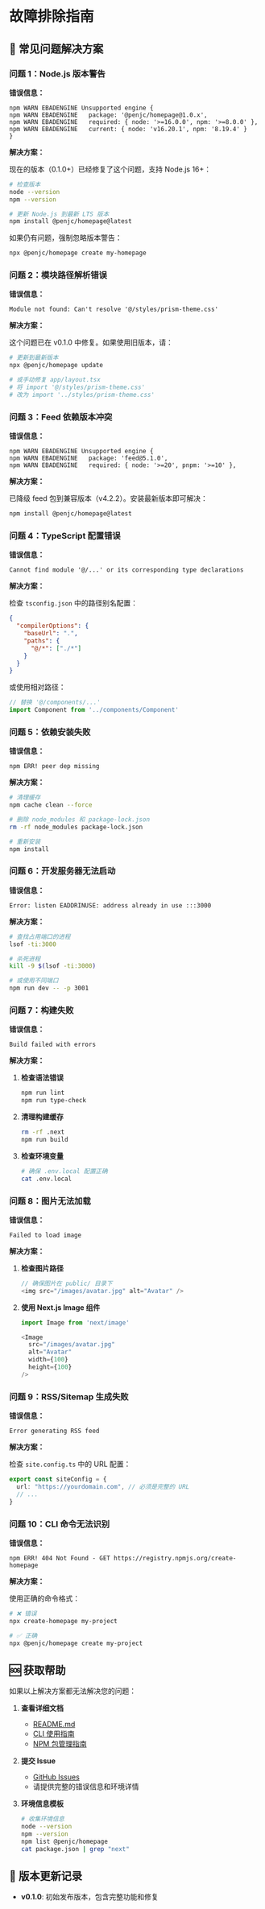# 故障排除指南

## 🔧 常见问题解决方案

### 问题 1：Node.js 版本警告

**错误信息：**
```
npm WARN EBADENGINE Unsupported engine {
npm WARN EBADENGINE   package: '@penjc/homepage@1.0.x',
npm WARN EBADENGINE   required: { node: '>=16.0.0', npm: '>=8.0.0' },
npm WARN EBADENGINE   current: { node: 'v16.20.1', npm: '8.19.4' }
}
```

**解决方案：**

现在的版本（0.1.0+）已经修复了这个问题，支持 Node.js 16+：

```bash
# 检查版本
node --version
npm --version

# 更新 Node.js 到最新 LTS 版本
npm install @penjc/homepage@latest
```

如果仍有问题，强制忽略版本警告：
```bash
npx @penjc/homepage create my-homepage
```

### 问题 2：模块路径解析错误

**错误信息：**
```
Module not found: Can't resolve '@/styles/prism-theme.css'
```

**解决方案：**

这个问题已在 v0.1.0 中修复。如果使用旧版本，请：

```bash
# 更新到最新版本
npx @penjc/homepage update

# 或手动修复 app/layout.tsx
# 将 import '@/styles/prism-theme.css'
# 改为 import '../styles/prism-theme.css'
```

### 问题 3：Feed 依赖版本冲突

**错误信息：**
```
npm WARN EBADENGINE Unsupported engine {
npm WARN EBADENGINE   package: 'feed@5.1.0',
npm WARN EBADENGINE   required: { node: '>=20', pnpm: '>=10' },
```

**解决方案：**

已降级 feed 包到兼容版本（v4.2.2）。安装最新版本即可解决：

```bash
npm install @penjc/homepage@latest
```

### 问题 4：TypeScript 配置错误

**错误信息：**
```
Cannot find module '@/...' or its corresponding type declarations
```

**解决方案：**

检查 `tsconfig.json` 中的路径别名配置：

```json
{
  "compilerOptions": {
    "baseUrl": ".",
    "paths": {
      "@/*": ["./*"]
    }
  }
}
```

或使用相对路径：
```typescript
// 替换 '@/components/...'
import Component from '../components/Component'
```

### 问题 5：依赖安装失败

**错误信息：**
```
npm ERR! peer dep missing
```

**解决方案：**

```bash
# 清理缓存
npm cache clean --force

# 删除 node_modules 和 package-lock.json
rm -rf node_modules package-lock.json

# 重新安装
npm install
```

### 问题 6：开发服务器无法启动

**错误信息：**
```
Error: listen EADDRINUSE: address already in use :::3000
```

**解决方案：**

```bash
# 查找占用端口的进程
lsof -ti:3000

# 杀死进程
kill -9 $(lsof -ti:3000)

# 或使用不同端口
npm run dev -- -p 3001
```

### 问题 7：构建失败

**错误信息：**
```
Build failed with errors
```

**解决方案：**

1. **检查语法错误**
   ```bash
   npm run lint
   npm run type-check
   ```

2. **清理构建缓存**
   ```bash
   rm -rf .next
   npm run build
   ```

3. **检查环境变量**
   ```bash
   # 确保 .env.local 配置正确
   cat .env.local
   ```

### 问题 8：图片无法加载

**错误信息：**
```
Failed to load image
```

**解决方案：**

1. **检查图片路径**
   ```typescript
   // 确保图片在 public/ 目录下
   <img src="/images/avatar.jpg" alt="Avatar" />
   ```

2. **使用 Next.js Image 组件**
   ```typescript
   import Image from 'next/image'
   
   <Image 
     src="/images/avatar.jpg" 
     alt="Avatar"
     width={100}
     height={100}
   />
   ```

### 问题 9：RSS/Sitemap 生成失败

**错误信息：**
```
Error generating RSS feed
```

**解决方案：**

检查 `site.config.ts` 中的 URL 配置：

```typescript
export const siteConfig = {
  url: "https://yourdomain.com", // 必须是完整的 URL
  // ...
}
```

### 问题 10：CLI 命令无法识别

**错误信息：**
```
npm ERR! 404 Not Found - GET https://registry.npmjs.org/create-homepage
```

**解决方案：**

使用正确的命令格式：

```bash
# ❌ 错误
npx create-homepage my-project

# ✅ 正确
npx @penjc/homepage create my-project
```

## 🆘 获取帮助

如果以上解决方案都无法解决您的问题：

1. **查看详细文档**
   - [README.md](../README.md)
   - [CLI 使用指南](./CLI_USAGE.md)
   - [NPM 包管理指南](./NPM_GUIDE.md)

2. **提交 Issue**
   - [GitHub Issues](https://github.com/penjc/homepage/issues)
   - 请提供完整的错误信息和环境详情

3. **环境信息模板**
   ```bash
   # 收集环境信息
   node --version
   npm --version
   npm list @penjc/homepage
   cat package.json | grep "next"
   ```

## 🔄 版本更新记录

- **v0.1.0**: 初始发布版本，包含完整功能和修复 
